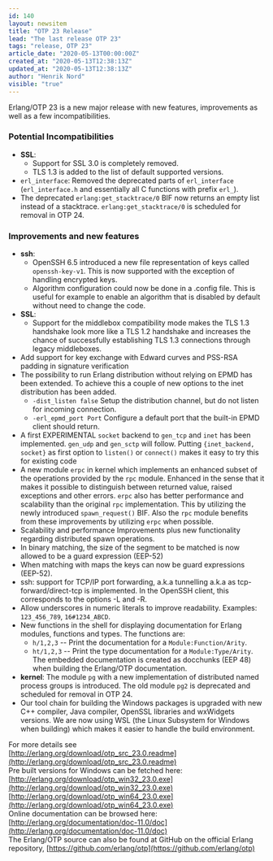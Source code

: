 ```yaml
---
id: 140
layout: newsitem
title: "OTP 23 Release"
lead: "The last release OTP 23"
tags: "release, OTP 23"
article_date: "2020-05-13T00:00:00Z"
created_at: "2020-05-13T12:38:13Z"
updated_at: "2020-05-13T12:38:13Z"
author: "Henrik Nord"
visible: "true"
---
```

Erlang/OTP 23 is a new major release with new features, improvements as well as a few incompatibilities.

### Potential Incompatibilities
* **SSL**:
  * Support for SSL 3.0 is completely removed.
  * TLS 1.3 is added to the list of default supported versions.
* `erl_interface`: Removed the deprecated parts of `erl_interface` (`erl_interface.h` and essentially all C functions with prefix `erl_`).
* The deprecated `erlang:get_stacktrace/0` BIF now returns an empty list instead of a stacktrace. `erlang:get_stacktrace/0` is scheduled for removal in OTP 24.

### Improvements and new features
* **ssh**:
  * OpenSSH 6.5 introduced a new file representation of keys called `openssh-key-v1`. This is now supported with the exception of handling encrypted keys.
  * Algorithm configuration could now be done in a .config file. This is useful for example to enable an algorithm that is disabled by default without need to change the code.
* **SSL**:
  * Support for the middlebox compatibility mode makes the TLS 1.3 handshake look more like a TLS 1.2 handshake and increases the chance of successfully establishing TLS 1.3 connections through legacy middleboxes.
* Add support for key exchange with Edward curves and PSS-RSA padding in signature verification
* The possibility to run Erlang distribution without relying on EPMD has been extended. To achieve this a couple of new options to the inet distribution has been added.
  * `-dist_listen false` Setup the distribution channel, but do not listen for incoming connection.
  * `-erl_epmd_port Port` Configure a default port that the built-in EPMD client should return.
* A first EXPERIMENTAL `socket` backend to
 `gen_tcp` and `inet` has been implemented. `gen_udp` and `gen_sctp` will follow.
 Putting `{inet_backend, socket}` as first option to `listen()` or `connect()` makes it easy to try this for existing code
* A new module `erpc` in kernel which implements an enhanced subset of the operations provided by the `rpc` module. Enhanced in the sense that it makes it possible to distinguish between returned value, raised exceptions and other errors. `erpc` also has better performance and scalability than the original `rpc` implementation. This by utilizing the newly introduced `spawn_request()` BIF. Also the `rpc` module benefits from these improvements by utilizing `erpc` when possible.
* Scalability and performance Improvements plus new functionality regarding distributed spawn operations.
* In binary matching, the size of the segment to be matched is now allowed to be a guard expression (EEP-52)
* When matching with maps the keys can now be guard expressions (EEP-52).
* ssh: support for TCP/IP port forwarding, a.k.a tunnelling a.k.a as tcp-forward/direct-tcp is implemented. In the OpenSSH client, this corresponds to the options -L and -R.
* Allow underscores in numeric literals to improve readability. Examples: `123_456_789`, `16#1234_ABCD`.
* New functions in the shell for displaying documentation for Erlang modules, functions and types. The functions are:
  * `h/1,2,3` -- Print the documentation for a `Module:Function/Arity`.
  * `ht/1,2,3` -- Print the type documentation for a `Module:Type/Arity`.
 The embedded documentation is created as docchunks (EEP 48) when building the Erlang/OTP documentation.
* **kernel**: The module `pg` with a new implementation of distributed named process groups is introduced. The old module `pg2` is deprecated and scheduled for removal in OTP 24.
* Our tool chain for building the Windows packages is upgraded with new C++ compiler, Java compiler, OpenSSL libraries and wxWidgets versions. We are now using WSL (the Linux Subsystem for Windows when building) which makes it easier to handle the build environment.

For more details see  
[http://erlang.org/download/otp_src_23.0.readme](http://erlang.org/download/otp_src_23.0.readme)  
Pre built versions for Windows can be fetched here:  
[http://erlang.org/download/otp_win32_23.0.exe](http://erlang.org/download/otp_win32_23.0.exe)  
[http://erlang.org/download/otp_win64_23.0.exe](http://erlang.org/download/otp_win64_23.0.exe)  
Online documentation can be browsed here:  
[http://erlang.org/documentation/doc-11.0/doc](http://erlang.org/documentation/doc-11.0/doc)  
The Erlang/OTP source can also be found at GitHub on the official Erlang repository,
[https://github.com/erlang/otp](https://github.com/erlang/otp)
 